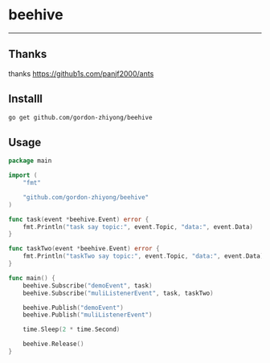 # beehive
---
## Thanks

thanks https://github1s.com/panjf2000/ants

## Installl

```sh
go get github.com/gordon-zhiyong/beehive
```

## Usage

```go
package main

import (
    "fmt"

    "github.com/gordon-zhiyong/beehive"
)

func task(event *beehive.Event) error {
    fmt.Println("task say topic:", event.Topic, "data:", event.Data)
}

func taskTwo(event *beehive.Event) error {
    fmt.Println("taskTwo say topic:", event.Topic, "data:", event.Data)
}

func main() {
    beehive.Subscribe("demoEvent", task)
    beehive.Subscribe("muliListenerEvent", task, taskTwo)

    beehive.Publish("demoEvent")
    beehive.Publish("muliListenerEvent")

    time.Sleep(2 * time.Second)

    beehive.Release()
}

```
